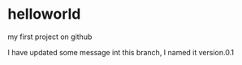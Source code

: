 # helloworld
my first project on github

I have updated some message int this branch, I named it version.0.1
